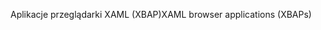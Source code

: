 <span data-ttu-id="06fe4-101">Aplikacje przeglądarki XAML (XBAP)</span><span class="sxs-lookup"><span data-stu-id="06fe4-101">XAML browser applications (XBAPs)</span></span>